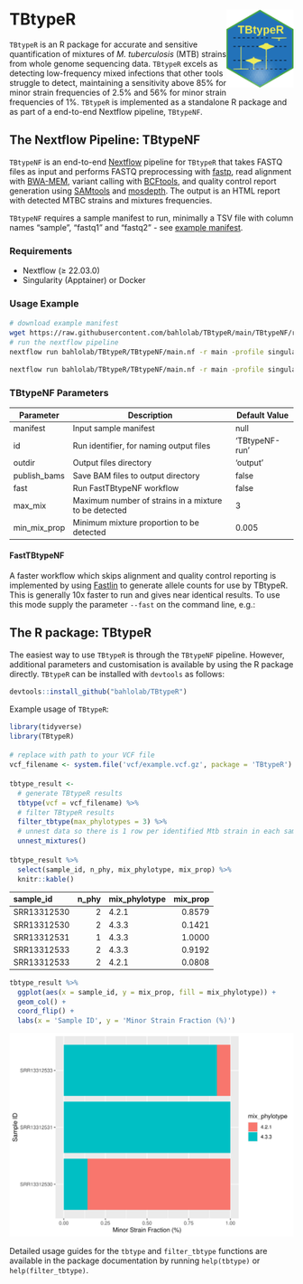 
# TBtypeR <img src="misc/TBtypeR_hex_logo.png" align="right" height="138"/>

`TBtypeR` is an R package for accurate and sensitive quantification of
mixtures of *M. tuberculosis* (MTB) strains from whole genome sequencing
data. `TBtypeR` excels as detecting low-frequency mixed infections that
other tools struggle to detect, maintaining a sensitivity above 85% for
minor strain frequencies of 2.5% and 56% for minor strain frequencies of
1%. `TBtypeR` is implemented as a standalone R package and as part of a
end-to-end Nextflow pipeline, `TBtypeNF`.

## The Nextflow Pipeline: TBtypeNF

`TBtypeNF` is an end-to-end
[Nextflow](https://www.nextflow.io/index.html) pipeline for `TBtypeR`
that takes FASTQ files as input and performs FASTQ preprocessing with
[fastp](https://github.com/OpenGene/fastp), read alignment with
[BWA-MEM](https://github.com/lh3/bwa), variant calling with
[BCFtools](https://samtools.github.io/bcftools/bcftools.html), and
quality control report generation using
[SAMtools](https://www.htslib.org/) and
[mosdepth](https://github.com/brentp/mosdepth). The output is an HTML
report with detected MTBC strains and mixtures frequencies.

`TBtypeNF` requires a sample manifest to run, minimally a TSV file with
column names “sample”, “fastq1” and “fastq2” - see [example
manifest](TBtypeNF/resources/lung_example_manifest.tsv).

### Requirements

- Nextflow (≥ 22.03.0)
- Singularity (Apptainer) or Docker

### Usage Example

``` bash
# download example manifest
wget https://raw.githubusercontent.com/bahlolab/TBtypeR/main/TBtypeNF/resources/lung_example_manifest.tsv -O my_manifest.tsv
# run the nextflow pipeline
nextflow run bahlolab/TBtypeR/TBtypeNF/main.nf -r main -profile singularity --manifest my_manifest.tsv
```

``` bash
nextflow run bahlolab/TBtypeR/TBtypeNF/main.nf -r main -profile singularity --manifest my_manifest.tsv --fast
```

### TBtypeNF Parameters

| Parameter    | Description                                           | Default Value  |
|--------------|-------------------------------------------------------|----------------|
| manifest     | Input sample manifest                                 | null           |
| id           | Run identifier, for naming output files               | ‘TBtypeNF-run’ |
| outdir       | Output files directory                                | ‘output’       |
| publish_bams | Save BAM files to output directory                    | false          |
| fast         | Run FastTBtypeNF workflow                             | false          |
| max_mix      | Maximum number of strains in a mixture to be detected | 3              |
| min_mix_prop | Minimum mixture proportion to be detected             | 0.005          |

#### FastTBtypeNF

A faster workflow which skips alignment and quality control reporting is
implemented by using [Fastlin](https://github.com/rderelle/fastlin) to
generate allele counts for use by TBtypeR. This is generally 10x faster
to run and gives near identical results. To use this mode supply the
parameter `--fast` on the command line, e.g.:

## The R package: TBtypeR

The easiest way to use `TBtypeR` is through the `TBtypeNF` pipeline.
However, additional parameters and customisation is available by using
the R package directly. `TBtypeR` can be installed with `devtools` as
follows:

``` r
devtools::install_github("bahlolab/TBtypeR")
```

Example usage of `TBtypeR`:

``` r
library(tidyverse)
library(TBtypeR)

# replace with path to your VCF file
vcf_filename <- system.file('vcf/example.vcf.gz', package = 'TBtypeR')

tbtype_result <- 
  # generate TBtypeR results
  tbtype(vcf = vcf_filename) %>% 
  # filter TBtypeR results
  filter_tbtype(max_phylotypes = 3) %>%
  # unnest data so there is 1 row per identified Mtb strain in each sample
  unnest_mixtures()

tbtype_result %>% 
  select(sample_id, n_phy, mix_phylotype, mix_prop) %>% 
  knitr::kable()
```

| sample_id   | n_phy | mix_phylotype | mix_prop |
|:------------|------:|:--------------|---------:|
| SRR13312530 |     2 | 4.2.1         |   0.8579 |
| SRR13312530 |     2 | 4.3.3         |   0.1421 |
| SRR13312531 |     1 | 4.3.3         |   1.0000 |
| SRR13312533 |     2 | 4.3.3         |   0.9192 |
| SRR13312533 |     2 | 4.2.1         |   0.0808 |

``` r
tbtype_result %>% 
  ggplot(aes(x = sample_id, y = mix_prop, fill = mix_phylotype)) +
  geom_col() +
  coord_flip() +
  labs(x = 'Sample ID', y = 'Minor Strain Fraction (%)')
```

![](README_files/figure-gfm/visualise_result-1.png)<!-- -->

Detailed usage guides for the `tbtype` and `filter_tbtype` functions are
available in the package documentation by running `help(tbtype)` or
`help(filter_tbtype)`.
